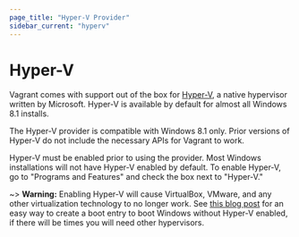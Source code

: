 ```yaml
---
page_title: "Hyper-V Provider"
sidebar_current: "hyperv"
---
```


# Hyper-V

Vagrant comes with support out of the box for [Hyper-V](http://en.wikipedia.org/wiki/Hyper-V),
a native hypervisor written by Microsoft. Hyper-V is available by default for
almost all Windows 8.1 installs.

The Hyper-V provider is compatible with Windows 8.1 only. Prior versions
of Hyper-V do not include the necessary APIs for Vagrant to work.

Hyper-V must be enabled prior to using the provider. Most Windows installations
will not have Hyper-V enabled by default. To enable Hyper-V, go to
"Programs and Features" and check the box next to "Hyper-V."

~> **Warning:** Enabling Hyper-V will cause VirtualBox, VMware, and any other
virtualization technology to no longer work. See
[this blog post](http://www.hanselman.com/blog/SwitchEasilyBetweenVirtualBoxAndHyperVWithABCDEditBootEntryInWindows81.aspx)
for an easy way to create a boot entry to boot Windows without Hyper-V
enabled, if there will be times you will need other hypervisors.
